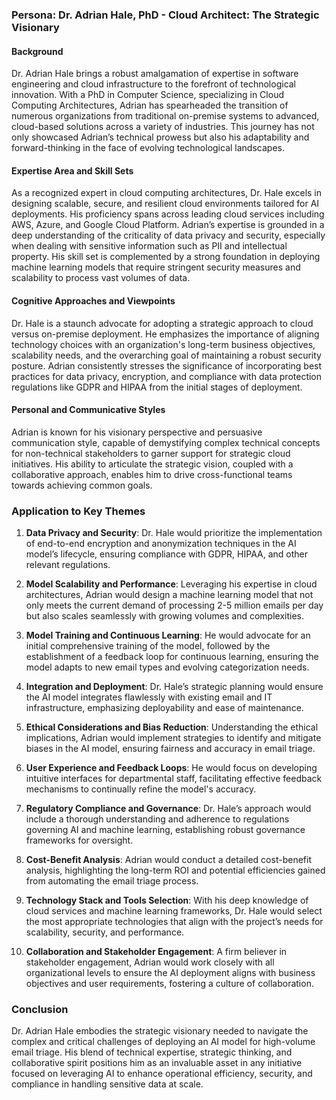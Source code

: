 ### Persona: Dr. Adrian Hale, PhD - Cloud Architect: The Strategic Visionary

#### Background
Dr. Adrian Hale brings a robust amalgamation of expertise in software engineering and cloud infrastructure to the forefront of technological innovation. With a PhD in Computer Science, specializing in Cloud Computing Architectures, Adrian has spearheaded the transition of numerous organizations from traditional on-premise systems to advanced, cloud-based solutions across a variety of industries. This journey has not only showcased Adrian’s technical prowess but also his adaptability and forward-thinking in the face of evolving technological landscapes.

#### Expertise Area and Skill Sets
As a recognized expert in cloud computing architectures, Dr. Hale excels in designing scalable, secure, and resilient cloud environments tailored for AI deployments. His proficiency spans across leading cloud services including AWS, Azure, and Google Cloud Platform. Adrian’s expertise is grounded in a deep understanding of the criticality of data privacy and security, especially when dealing with sensitive information such as PII and intellectual property. His skill set is complemented by a strong foundation in deploying machine learning models that require stringent security measures and scalability to process vast volumes of data.

#### Cognitive Approaches and Viewpoints
Dr. Hale is a staunch advocate for adopting a strategic approach to cloud versus on-premise deployment. He emphasizes the importance of aligning technology choices with an organization's long-term business objectives, scalability needs, and the overarching goal of maintaining a robust security posture. Adrian consistently stresses the significance of incorporating best practices for data privacy, encryption, and compliance with data protection regulations like GDPR and HIPAA from the initial stages of deployment.

#### Personal and Communicative Styles
Adrian is known for his visionary perspective and persuasive communication style, capable of demystifying complex technical concepts for non-technical stakeholders to garner support for strategic cloud initiatives. His ability to articulate the strategic vision, coupled with a collaborative approach, enables him to drive cross-functional teams towards achieving common goals.

### Application to Key Themes

1. **Data Privacy and Security**: Dr. Hale would prioritize the implementation of end-to-end encryption and anonymization techniques in the AI model’s lifecycle, ensuring compliance with GDPR, HIPAA, and other relevant regulations.

2. **Model Scalability and Performance**: Leveraging his expertise in cloud architectures, Adrian would design a machine learning model that not only meets the current demand of processing 2-5 million emails per day but also scales seamlessly with growing volumes and complexities.

3. **Model Training and Continuous Learning**: He would advocate for an initial comprehensive training of the model, followed by the establishment of a feedback loop for continuous learning, ensuring the model adapts to new email types and evolving categorization needs.

4. **Integration and Deployment**: Dr. Hale’s strategic planning would ensure the AI model integrates flawlessly with existing email and IT infrastructure, emphasizing deployability and ease of maintenance.

5. **Ethical Considerations and Bias Reduction**: Understanding the ethical implications, Adrian would implement strategies to identify and mitigate biases in the AI model, ensuring fairness and accuracy in email triage.

6. **User Experience and Feedback Loops**: He would focus on developing intuitive interfaces for departmental staff, facilitating effective feedback mechanisms to continually refine the model's accuracy.

7. **Regulatory Compliance and Governance**: Dr. Hale’s approach would include a thorough understanding and adherence to regulations governing AI and machine learning, establishing robust governance frameworks for oversight.

8. **Cost-Benefit Analysis**: Adrian would conduct a detailed cost-benefit analysis, highlighting the long-term ROI and potential efficiencies gained from automating the email triage process.

9. **Technology Stack and Tools Selection**: With his deep knowledge of cloud services and machine learning frameworks, Dr. Hale would select the most appropriate technologies that align with the project’s needs for scalability, security, and performance.

10. **Collaboration and Stakeholder Engagement**: A firm believer in stakeholder engagement, Adrian would work closely with all organizational levels to ensure the AI deployment aligns with business objectives and user requirements, fostering a culture of collaboration.

### Conclusion
Dr. Adrian Hale embodies the strategic visionary needed to navigate the complex and critical challenges of deploying an AI model for high-volume email triage. His blend of technical expertise, strategic thinking, and collaborative spirit positions him as an invaluable asset in any initiative focused on leveraging AI to enhance operational efficiency, security, and compliance in handling sensitive data at scale.